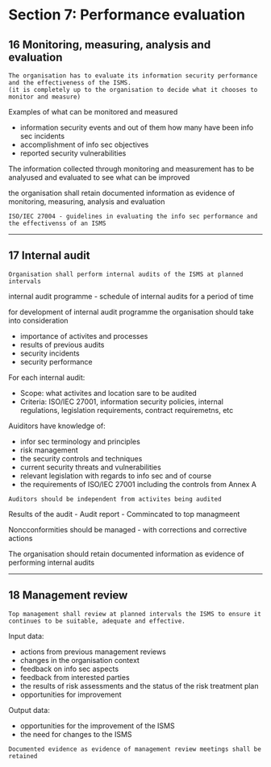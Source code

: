 # Section 7: Performance evaluation

## 16 Monitoring, measuring, analysis and evaluation

```
The organisation has to evaluate its information security performance and the effectiveness of the ISMS.
(it is completely up to the organisation to decide what it chooses to monitor and measure)
```

Examples of what can be monitored and measured
- information security events and out of them how many have been info sec incidents
- accomplishment of info sec objectives
- reported security vulnerabilities

The information collected through monitoring and measurement has to be analyused and evaluated to see what can be improved

the organisation shall retain documented information as evidence of monitoring, measuring, analysis and evaluation

```
ISO/IEC 27004 - guidelines in evaluating the info sec performance and the effectivenss of an ISMS
```


---

## 17 Internal audit

```
Organisation shall perform internal audits of the ISMS at planned intervals
```

internal audit programme - schedule of internal audits for a period of time

for development of internal audit programme the organisation should take into consideration
- importance of activites and processes
- results of previous audits
- security incidents
- security performance

For each internal audit:
- Scope: what activites and location sare to be audited
- Criteria: ISO/IEC 27001, information security policies, internal regulations, legislation requirements, contract requiremetns, etc

Auiditors have knowledge of:
- infor sec terminology and principles
- risk management
- the security controls and techniques
- current security threats and vulnerabilities
- relevant legislation with regards to info sec and of course
- the requirements of ISO/IEC 27001 including the controls from Annex A

```
Auditors should be independent from activites being audited
```

Results of the audit - Audit report - Commincated to top managmeent

Noncconformities should be managed - with corrections and corrective actions

The organisation should retain documented information as evidence of performing internal audits


---

## 18 Management review

```
Top management shall review at planned intervals the ISMS to ensure it continues to be suitable, adequate and effective.
```

Input data: 
- actions from previous management reviews
- changes in the organisation context
- feedback on info sec aspects
- feedback from interested parties
- the results of risk assessments and the status of the risk treatment plan
- opportunities for improvement

Output data:
- opportunities for the improvement of the ISMS
- the need for changes to the ISMS

```
Documented evidence as evidence of management review meetings shall be retained
```

